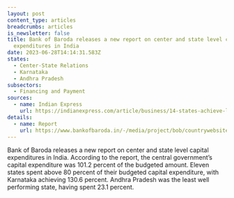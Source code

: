 ```yaml
---
layout: post
content_type: articles
breadcrumbs: articles
is_newsletter: false
title: Bank of Baroda releases a new report on center and state level capital
  expenditures in India
date: 2023-06-28T14:14:31.583Z
states:
  - Center-State Relations
  - Karnataka
  - Andhra Pradesh
subsectors:
  - Financing and Payment
sources:
  - name: Indian Express
    url: https://indianexpress.com/article/business/14-states-achieve-less-than-75-of-capex-targets-in-fy23-bob-report-8684695/
details:
  - name: Report
    url: https://www.bankofbaroda.in/-/media/project/bob/countrywebsites/india/economic-scenario/thematic-reports/23-06/states-have-underperfomed-on-capex-22-06.pdf
---
```

Bank of Baroda releases a new report on center and state level capital expenditures in India. According to the report, the central government’s capital expenditure was 101.2 percent of the budgeted amount. Eleven states spent above 80 percent of their budgeted capital expenditure, with Karnataka achieving 130.6 percent. Andhra Pradesh was the least well performing state, having spent 23.1 percent.
